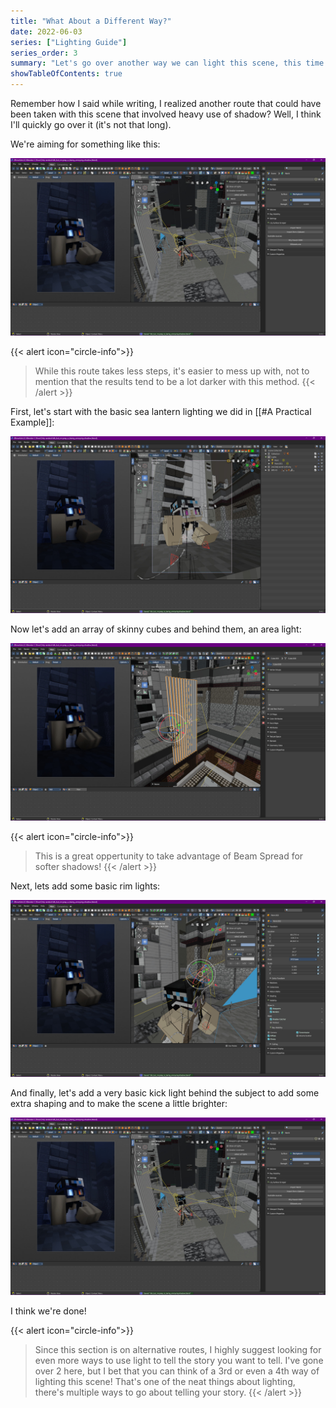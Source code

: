 ```yaml
---
title: "What About a Different Way?"
date: 2022-06-03
series: ["Lighting Guide"]
series_order: 3
summary: "Let's go over another way we can light this scene, this time using shadow"
showTableOfContents: true
---
```


Remember how I said while writing, I realized another route that could have been taken with this scene that involved heavy use of shadow? Well, I think I'll quickly go over it (it's not that long).

We're aiming for something like this:

![](Shadow-Path/Final.jpg)

{{< alert icon="circle-info">}}
> While this route takes less steps, it's easier to mess up with, not to mention that the results tend to be a lot darker with this method.
{{< /alert >}}

First, let's start with the basic sea lantern lighting we did in [[#A Practical Example]]:

![](Shadow-Path/Starting-Point.jpg)

Now let's add an array of skinny cubes and behind them, an area light:

![](Shadow-Path/Stair-Shadows.jpg)

{{< alert icon="circle-info">}}
> This is a great oppertunity to take advantage of Beam Spread for softer shadows!
{{< /alert >}}

Next, lets add some basic rim lights:

![](Shadow-Path/Rim-Lighting.jpg)

And finally, let's add a very basic kick light behind the subject to add some extra shaping and to make the scene a little brighter:

![](Shadow-Path/Final.jpg)

I think we're done!

{{< alert icon="circle-info">}}
> Since this section is on alternative routes, I highly suggest looking for even more ways to use light to tell the story you want to tell. I've gone over 2 here, but I bet that you can think of a 3rd or even a 4th way of lighting this scene! That's one of the neat things about lighting, there's multiple ways to go about telling your story.
{{< /alert >}}

